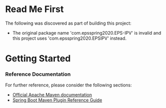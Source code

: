 # Read Me First
The following was discovered as part of building this project:

* The original package name 'com.epsspring2020.EPS-IPV' is invalid and this project uses 'com.epsspring2020.EPSIPV' instead.

# Getting Started

### Reference Documentation
For further reference, please consider the following sections:

* [Official Apache Maven documentation](https://maven.apache.org/guides/index.html)
* [Spring Boot Maven Plugin Reference Guide](https://docs.spring.io/spring-boot/docs/2.2.4.RELEASE/maven-plugin/)

